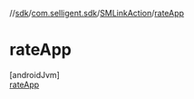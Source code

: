 //[sdk](../../../../index.md)/[com.selligent.sdk](../../index.md)/[SMLinkAction](../index.md)/[rateApp](index.md)

# rateApp

[androidJvm]\
[rateApp](index.md)
